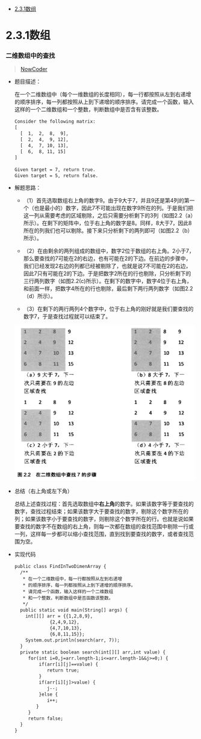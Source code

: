 * [2.3.1数组](#2.3.1数组)

# 2.3.1数组

### 二维数组中的查找 

>[NowCoder](https://www.nowcoder.com/practice/abc3fe2ce8e146608e868a70efebf62e?tpId=13&tqId=11154&tPage=1&rp=1&ru=/ta/coding-interviews&qru=/ta/coding-interviews/question-ranking)

* 题目描述：

  在一个二维数组中（每个一维数组的长度相同），每一行都按照从左到右递增的顺序排序，每一列都按照从上到下递增的顺序排序。请完成一个函数，输入这样的一个二维数组和一个整数，判断数组中是否含有该整数。

      Consider the following matrix:
      [
        [  1,  2,  8,  9],
        [  2,  4,  9, 12],
        [  4,  7, 10, 13],
        [  6,  8, 11, 15]
      ]

      Given target = 7, return true.
      Given target = 5, return false.

* 解题思路：

     * （1）首先选取数组右上角的数字9。由于9大于7，并且9还是第4列的第一个（也是最小的）数字，因此7不可能出现在数字9所在的列。于是我们把这一列从需要考虑的区域剔除，之后只需要分析剩下的3列（如图2.2（a）所示）。在剩下的矩阵中，位于右上角的数字是8。同样，8大于7，因此8所在的列我们也可以剔除。接下来只分析剩下的两列即可（如图2.2（b）所示）。
     
     * （2）在由剩余的两列组成的数组中，数字2位于数组的右上角。2小于7，那么要查找的7可能在2的右边，也有可能在2的下边。在前边的步骤中，我们已经发现2右边的列都已经被剔除了，也就是说7不可能在2的右边，因此7只有可能在2的下边。于是把数字2所在的行也剔除，只分析剩下的三行两列数字（如图2.2(c)所示）。在剩下的数字中，数字4位于右上角，和前面一样，把数字4所在的行也剔除，最后剩下两行两列数字（如图2.2（d）所示）。
     
     * （3）在剩下的两行两列4个数字中，位于右上角的刚好就是我们要查找的数字7，于是查找过程就可以结束了。
  
  <div align="center"><img src="./img/二维数组中的查找.png"/></div>

* 总结（右上角或左下角）

    总结上述查找过程：首先选取数组中**右上角**的数字。如果该数字等于要查找的数字，查找过程结束；如果该数字大于要查找的数字，剔除这个数字所在的列；如果该数字小于要查找的数字，则剔除这个数字所在的行。也就是说如果要查找的数字不在数组的右上角，则每一次都在数组的查找范围中剔除一行或一列，这样每一步都可以缩小查找范围，直到找到要查找的数字，或者查找范围为空。  

* 实现代码

      public class FindInTwoDimenArray {
        /** 
         * 在一个二维数组中，每一行都按照从左到右递增 
         * 的顺序排序，每一列都按照从上到下递增的顺序排序。 
         * 请完成一个函数，输入这样的一个二维数组 
         * 和一个整数，判断数组中是否函数该整数。 
         */ 
        public static void main(String[] args) {
          int[][] arr = {{1,2,8,9},
                   {2,4,9,12},
                   {4,7,10,13},
                   {6,8,11,15}};
          System.out.println(search(arr, 7));
        }
        private static boolean search(int[][] arr,int value) {
           for(int i=0,j=arr.length-1;i<=arr.length-1&&j>=0;) {
               if(arr[i][j]==value) {
                  return true;
               }
               if(arr[i][j]>value) {
                  j--;
               }else {
                  i++;
              }
           }
           return false;
        }
      }







































  <div align="center"><img src=""/></div>
